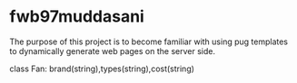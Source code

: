 # fwb97muddasani

The purpose of this project is to become familiar with using pug templates to dynamically 
generate web pages on the server side.


class Fan: brand(string),types(string),cost(string)
